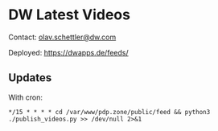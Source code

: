# DW Latest Videos

Contact: olav.schettler@dw.com

Deployed: https://dwapps.de/feeds/

## Updates

With cron:

````
*/15 * * * * cd /var/www/pdp.zone/public/feed && python3 ./publish_videos.py >> /dev/null 2>&1
````


